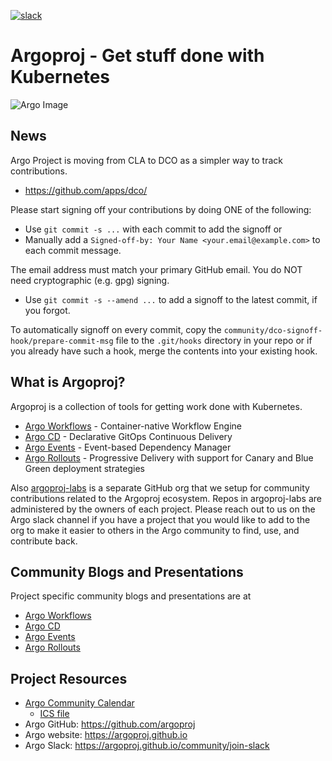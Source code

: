 [![slack](https://img.shields.io/badge/slack-argoproj-brightgreen.svg?logo=slack)](https://argoproj.github.io/community/join-slack)

# Argoproj - Get stuff done with Kubernetes

![Argo Image](docs/assets/argo.png)

## News

Argo Project is moving from CLA to DCO as a simpler way to track contributions.
* https://github.com/apps/dco/

Please start signing off your contributions by doing ONE of the following:
* Use `git commit -s ...` with each commit to add the signoff or
* Manually add a `Signed-off-by: Your Name <your.email@example.com>` to each commit message.

The email address must match your primary GitHub email. You do NOT need cryptographic (e.g. gpg) signing.
* Use `git commit -s --amend ...` to add a signoff to the latest commit, if you forgot.

To automatically signoff on every commit, copy the `community/dco-signoff-hook/prepare-commit-msg` file to the `.git/hooks` directory in your repo or if you already have such a hook, merge the contents into your existing hook.

## What is Argoproj?

Argoproj is a collection of tools for getting work done with Kubernetes.
* [Argo Workflows](https://github.com/argoproj/argo) - Container-native Workflow Engine
* [Argo CD](https://github.com/argoproj/argo-cd) - Declarative GitOps Continuous Delivery
* [Argo Events](https://github.com/argoproj/argo-events) - Event-based Dependency Manager
* [Argo Rollouts](https://github.com/argoproj/argo-rollouts) - Progressive Delivery with support for Canary and Blue Green deployment strategies

Also [argoproj-labs](https://github.com/argoproj-labs) is a separate GitHub org that we setup for community contributions related to the Argoproj ecosystem. Repos in argoproj-labs are administered by the owners of each project. Please reach out to us on the Argo slack channel if you have a project that you would like to add to the org to make it easier to others in the Argo community to find, use, and contribute back.

## Community Blogs and Presentations

Project specific community blogs and presentations are at 
* [Argo Workflows](https://github.com/argoproj/argo/blob/master/README.md#community-blogs-and-presentations)
* [Argo CD](https://github.com/argoproj/argo-cd/blob/master/README.md#community-blogs-and-presentations)
* [Argo Events](https://github.com/argoproj/argo-events/blob/master/README.md#community-blogs-and-presentations)
* [Argo Rollouts](https://github.com/argoproj/argo-rollouts/blob/master/README.md#community-blogs-and-presentations)

## Project Resources
* [Argo Community Calendar](https://calendar.google.com/calendar/embed?src=argoproj@gmail.com)
  * [ICS file](https://calendar.google.com/calendar/ical/argoproj%40gmail.com/public/basic.ics)
* Argo GitHub:  https://github.com/argoproj
* Argo website: https://argoproj.github.io
* Argo Slack:   https://argoproj.github.io/community/join-slack
